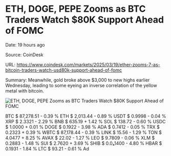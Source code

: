 # ETH, DOGE, PEPE Zooms as BTC Traders Watch $80K Support Ahead of FOMC

Date: 19 hours ago

Source: CoinDesk

URL: https://www.coindesk.com/markets/2025/03/19/ether-zooms-7-as-bitcoin-traders-watch-usd80k-support-ahead-of-fomc

Summary: Meanwhile, gold broke above $3,000 to new highs earlier Wednesday, leading to some eyeing an inverse correlation of the yellow metal with bitcoin.

![ETH, DOGE, PEPE Zooms as BTC Traders Watch $80K Support Ahead of FOMC](https://cdn.sanity.io/images/s3y3vcno/production/39c815ebd46644abc23dfa78981e81cfe695ec77-1280x848.jpg?auto=format)

BTC $ 87,278.51 \- 0.39 % ETH $ 2,013.44 \- 0.89 % USDT $ 0.9998 \- 0.04 % XRP $ 2.3321 \- 2.29 % BNB $ 635.19 \+ 1.42 % SOL $ 138.72 \- 0.60 % USDC $ 1.0000 \+ 0.01 % DOGE $ 0.1922 \- 3.98 % ADA $ 0.7412 \- 0.05 % TRX $ 0.2323 \+ 0.39 % WBTC $ 87,178.44 \- 0.39 % LINK $ 15.56 \- 1.29 % TON $ 4.0477 \+ 8.25 % AVAX $ 22.02 \- 1.27 % LEO $ 9.7809 \- 0.06 % XLM $ 0.2883 \- 1.48 % SUI $ 2.7620 \+ 3.69 % SHIB $ 0.0₄1400 \- 4.80 % HBAR $ 0.1931 \- 1.84 % LTC $ 93.21 \- 0.61 % Ad

